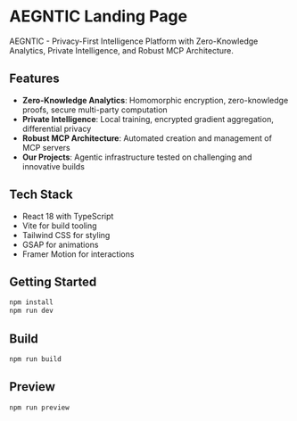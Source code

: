 # AEGNTIC Landing Page

AEGNTIC - Privacy-First Intelligence Platform with Zero-Knowledge Analytics, Private Intelligence, and Robust MCP Architecture.

## Features

- **Zero-Knowledge Analytics**: Homomorphic encryption, zero-knowledge proofs, secure multi-party computation
- **Private Intelligence**: Local training, encrypted gradient aggregation, differential privacy
- **Robust MCP Architecture**: Automated creation and management of MCP servers
- **Our Projects**: Agentic infrastructure tested on challenging and innovative builds

## Tech Stack

- React 18 with TypeScript
- Vite for build tooling
- Tailwind CSS for styling
- GSAP for animations
- Framer Motion for interactions

## Getting Started

```bash
npm install
npm run dev
```

## Build

```bash
npm run build
```

## Preview

```bash
npm run preview
```